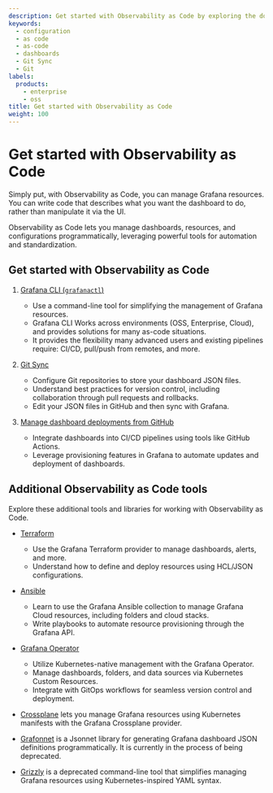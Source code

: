 ```yaml
---
description: Get started with Observability as Code by exploring the documentation, libraries, and tools available for as-code practices.
keywords:
  - configuration
  - as code
  - as-code
  - dashboards
  - Git Sync
  - Git
labels:
  products:
    - enterprise
    - oss
title: Get started with Observability as Code
weight: 100
---
```


# Get started with Observability as Code

Simply put, with Observability as Code, you can manage Grafana resources.
You can write code that describes what you want the dashboard to do, rather than manipulate it via the UI.

Observability as Code lets you manage dashboards, resources, and configurations programmatically, leveraging powerful tools for automation and standardization.

## Get started with Observability as Code

<!--
1. [**Understand the Dashboard Schemas**](json-models/)

   - Learn about the Dashboard JSON models, which introduces clearer separation of properties, improved layouts, and metadata management.
   - Review examples of JSON definitions for dashboards to get familiar with the structure and fields.

1. [**Understand the Foundation SDK**](foundation-sdk)

   - Learn about a toolkit for programmatically creating and managing Grafana dashboards and resources with reusable components and streamlined workflows.
-->
1. [Grafana CLI (`grafanactl`)](https://grafana.com/docs/grafana/<GRAFANA_VERSION>/observability-as-code/grafana-cli)

      - Use a command-line tool for simplifying the management of Grafana resources.
      - Grafana CLI Works across environments (OSS, Enterprise, Cloud), and provides solutions for many as-code situations.
      - It provides the flexibility many advanced users and existing pipelines require: CI/CD, pull/push from remotes, and more.

1. [Git Sync](https://grafana.com/docs/grafana/<GRAFANA_VERSION>/observability-as-code/provision-resources/intro-git-sync/)

    - Configure Git repositories to store your dashboard JSON files.
    - Understand best practices for version control, including collaboration through pull requests and rollbacks.
    - Edit your JSON files in GitHub and then sync with Grafana.

1. [Manage dashboard deployments from GitHub](https://grafana.com/docs/grafana/<GRAFANA_VERSION>/observability-as-code/provision-resources/use-git-sync/)

    - Integrate dashboards into CI/CD pipelines using tools like GitHub Actions.
    - Leverage provisioning features in Grafana to automate updates and deployment of dashboards.

## Additional Observability as Code tools

Explore these additional tools and libraries for working with Observability as Code.

- [Terraform](../infrastructure-as-code/terraform/)

   - Use the Grafana Terraform provider to manage dashboards, alerts, and more.
   - Understand how to define and deploy resources using HCL/JSON configurations.

- [Ansible](../infrastructure-as-code/ansible/)

   - Learn to use the Grafana Ansible collection to manage Grafana Cloud resources, including folders and cloud stacks.
   - Write playbooks to automate resource provisioning through the Grafana API.

- [Grafana Operator](../infrastructure-as-code/grafana-operator/)

  - Utilize Kubernetes-native management with the Grafana Operator.
  - Manage dashboards, folders, and data sources via Kubernetes Custom Resources.
  - Integrate with GitOps workflows for seamless version control and deployment.


- [Crossplane](https://github.com/grafana/crossplane-provider-grafana) lets you manage Grafana resources using Kubernetes manifests with the Grafana Crossplane provider.
- [Grafonnet](https://github.com/grafana/grafonnet) is a Jsonnet library for generating Grafana dashboard JSON definitions programmatically. It is currently in the process of being deprecated.
- [Grizzly](https://grafana.com/docs/grafana-cloud/developer-resources/infrastructure-as-code/grizzly/dashboards-folders-datasources/) is a deprecated command-line tool that simplifies managing Grafana resources using Kubernetes-inspired YAML syntax.
